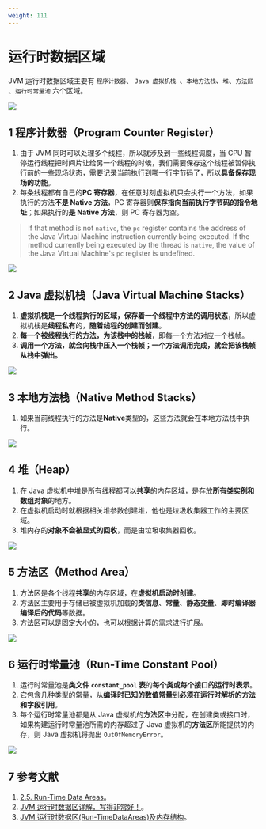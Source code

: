 ```yaml
---
weight: 111
---
```


# 运行时数据区域

JVM 运行时数据区域主要有 `程序计数器`、 `Java 虚拟机栈 `、`本地方法栈`、`堆`、`方法区` 、`运行时常量池` 六个区域。

![](../../media/202105//1621914617.836086.png)

## 1 程序计数器（Program Counter Register）

1. 由于 JVM 同时可以处理多个线程，所以就涉及到一些线程调度，当 CPU 暂停运行线程把时间片让给另一个线程的时候，我们需要保存这个线程被暂停执行前的一些现场状态，需要记录当前执行到哪一行字节码了，所以**具备保存现场的功能**。
2. 每条线程都有自己的**PC 寄存器**，在任意时刻虚拟机只会执行一个方法，如果执行的方法**不是 Native 方法**，PC 寄存器则**保存指向当前执行字节码的指令地址**；如果执行的**是 Native 方法**，则 PC 寄存器为空。

> If that method is not `native`, the `pc` register contains the address of the Java Virtual Machine instruction currently being executed. If the method currently being executed by the thread is `native`, the value of the Java Virtual Machine's `pc` register is undefined.

![](../../media/202105//1621914617.837962.png)

## 2 Java 虚拟机栈（Java Virtual Machine Stacks）

1. **虚拟机栈是一个线程执行的区域，保存着一个线程中方法的调用状态**，所以虚拟机栈是**线程私有**的，**随着线程的创建而创建**。
2. **每一个被线程执行的方法，为该栈中的栈帧**，即每一个方法对应一个栈帧。
3. **调用一个方法，就会向栈中压入一个栈帧；一个方法调用完成，就会把该栈帧从栈中弹出。**

![](../../media/202105//1621914617.839298.png)

## 3 本地方法栈（Native Method Stacks）

1. 如果当前线程执行的方法是**Native**类型的，这些方法就会在本地方法栈中执行。

![](../../media/202105//1621914617.8405614.png)

## 4 堆（Heap）

1. 在 Java 虚拟机中堆是所有线程都可以**共享**的内存区域，是存放**所有类实例和数组对象**的地方。
2. 在虚拟机启动时就根据相关堆参数创建堆，他也是垃圾收集器工作的主要区域。
3. 堆内存的**对象不会被显式的回收**，而是由垃圾收集器回收。

![](../../media/202105//1621914617.8418453.png)

## 5 方法区（Method Area）

1. 方法区是各个线程**共享**的内存区域，在**虚拟机启动时创建**。
2. 方法区主要用于存储已被虚拟机加载的**类信息**、**常量**、**静态变量**、**即时编译器编译后的代码**等数据。
3. 方法区可以是固定大小的，也可以根据计算的需求进行扩展。

![](../../media/202105//1621914617.8437815.png)

## 6 运行时常量池（Run-Time Constant Pool）

1. 运行时常量池是**类文件 `constant_pool` 表**的**每个类或每个接口的运行时表示**。
2. 它包含几种类型的常量，从**编译时已知的数值常量**到**必须在运行时解析的方法和字段引用**。
3. 每个运行时常量池都是从 Java 虚拟机的**方法区**中分配，在创建类或接口时，如果构建运行时常量池所需的内存超过了 Java 虚拟机的**方法区**所能提供的内存，则 Java 虚拟机将抛出 `OutOfMemoryError`。

![](../../media/202105//1621914617.8457618.png)

## 7 参考文献

1. [2.5. Run-Time Data Areas](https://docs.oracle.com/javase/specs/jvms/se8/html/jvms-2.html#jvms-2.5)。
2. [JVM 运行时数据区详解，写得非常好！](https://www.cnblogs.com/javastack/p/13391983.html)。
3. [JVM 运行时数据区(Run-TimeDataAreas)及内存结构](https://www.cnblogs.com/wuzhenzhao/p/12346515.html)。

